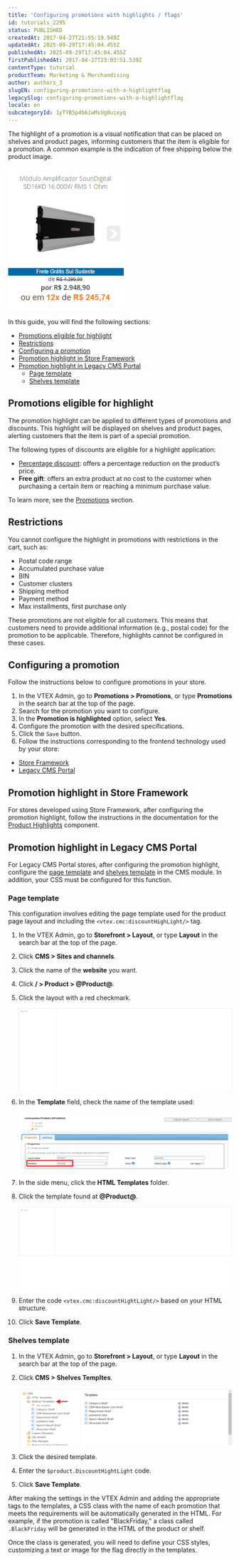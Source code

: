 ```yaml
---
title: 'Configuring promotions with highlights / flags'
id: tutorials_2295
status: PUBLISHED
createdAt: 2017-04-27T21:55:19.949Z
updatedAt: 2025-09-29T17:45:04.455Z
publishedAt: 2025-09-29T17:45:04.455Z
firstPublishedAt: 2017-04-27T23:03:51.539Z
contentType: tutorial
productTeam: Marketing & Merchandising
author: authors_3
slugEN: configuring-promotions-with-a-highlightflag
legacySlug: configuring-promotions-with-a-highlightflag
locale: en
subcategoryId: 1yTYB5p4b6iwMsUg8uieyq
---
```


The highlight of a promotion is a visual notification that can be placed on shelves and product pages, informing customers that the item is eligible for a promotion. A common example is the indication of free shipping below the product image.

![ExemploPromocaoDestaque2](https://raw.githubusercontent.com/vtexdocs/help-center-content/refs/heads/main/docs/en/tutorials/promotions-and-taxes/promotions/configuring-promotions-with-a-highlightflag_1.png)

In this guide, you will find the following sections:

- [Promotions eligible for highlight](#promotions-eligible-for-highlight)
- [Restrictions](#restrictions)
- [Configuring a promotion](#configuring-a-promotion)
- [Promotion highlight in Store Framework](#promotion-highlight-in-store-framework)
- [Promotion highlight in Legacy CMS Portal](#promotion-highlight-in-legacy-cms-portal)
    - [Page template](#page-template)
    - [Shelves template](#Shelves-template)

## Promotions eligible for highlight

The promotion highlight can be applied to different types of promotions and discounts. This highlight will be displayed on shelves and product pages, alerting customers that the item is part of a special promotion.

The following types of discounts are eligible for a highlight application:

- [Percentage discount](/en/tutorial/configurar-promocao-de-desconto-percentual-para-um-sku-especifico--3rbh8ELSLu2IGCeQ6SImU0): offers a percentage reduction on the product’s price.
- **Free gift**: offers an extra product at no cost to the customer when purchasing a certain item or reaching a minimum purchase value.

To learn more, see the [Promotions](/en/subcategory/promocoes--1yTYB5p4b6iwMsUg8uieyq) section.

## Restrictions

You cannot configure the highlight in promotions with restrictions in the cart, such as:

- Postal code range
- Accumulated purchase value
- BIN
- Customer clusters
- Shipping method
- Payment method
- Max installments, first purchase only

These promotions are not eligible for all customers. This means that customers need to provide additional information (e.g., postal code) for the promotion to be applicable. Therefore, highlights cannot be configured in these cases.

## Configuring a promotion

Follow the instructions below to configure promotions in your store.

1.  In the VTEX Admin, go to **Promotions > Promotions**, or type **Promotions** in the search bar at the top of the page.
2.  Search for the promotion you want to configure.
3.  In the **Promotion is highlighted** option, select **Yes**.
4.  Configure the promotion with the desired specifications.
5.  Click the `Save` button.
6. Follow the instructions corresponding to the frontend technology used by your store:

- [Store Framework](#promotion-highlight-in-store-framework)
- [Legacy CMS Portal](#promotion-highlight-in-legacy-cms-portal)

## Promotion highlight in Store Framework

For stores developed using Store Framework, after configuring the promotion highlight, follow the instructions in the documentation for the [Product Highlights](https://developers.vtex.com/docs/apps/vtex.product-highlights) component.

## Promotion highlight in Legacy CMS Portal

For Legacy CMS Portal stores, after configuring the promotion highlight, configure the [page template](#configure-the-page-template) and [shelves template](#configure-the-shelves-template) in the CMS module. In addition, your CSS must be configured for this function.

### Page template

This configuration involves editing the page template used for the product page layout and including the `<vtex.cmc:discountHighLight/>` tag.

1. In the VTEX Admin, go to **Storefront > Layout**, or type **Layout** in the search bar at the top of the page.
2. Click **CMS > Sites and channels**.
3. Click the name of the **website** you want.
4. Click **/ > Product > @Product@**.
5. Click the layout with a red checkmark.

    ![template-pagina](https://raw.githubusercontent.com/vtexdocs/help-center-content/refs/heads/main/docs/en/tutorials/promotions-and-taxes/promotions/configuring-promotions-with-a-highlightflag_2.gif)

6. In the __Template__ field, check the name of the template used:

    ![template-produto](https://raw.githubusercontent.com/vtexdocs/help-center-content/refs/heads/main/docs/en/tutorials/promotions-and-taxes/promotions/configuring-promotions-with-a-highlightflag_3.png)

7.  In the side menu, click the **HTML Templates** folder.
8.  Click the template found at **@Product@**.

    ![save-template](https://raw.githubusercontent.com/vtexdocs/help-center-content/refs/heads/main/docs/en/tutorials/promotions-and-taxes/promotions/configuring-promotions-with-a-highlightflag_4.gif)

9.  Enter the code `<vtex.cmc:discountHightLight/>` based on your HTML structure.
10.  Click **Save Template**.

### Shelves template

1.  In the VTEX Admin, go to **Storefront > Layout**, or type **Layout** in the search bar at the top of the page.
2.  Click **CMS > Shelves Templtes**.

    ![shelves-templates](https://raw.githubusercontent.com/vtexdocs/help-center-content/refs/heads/main/docs/en/tutorials/promotions-and-taxes/promotions/configuring-promotions-with-a-highlightflag_5.png)

3.  Click the desired template.
4.  Enter the `$product.DiscountHightLight` code.
5.  Click **Save Template**.

After making the settings in the VTEX Admin and adding the appropriate tags to the templates, a CSS class with the name of each promotion that meets the requirements will be automatically generated in the HTML. For example, if the promotion is called "BlackFriday," a class called `.BlackFriday` will be generated in the HTML of the product or shelf.

Once the class is generated, you will need to define your CSS styles, customizing a text or image for the flag directly in the templates.
